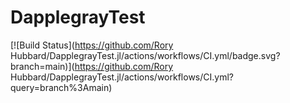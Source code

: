 # DapplegrayTest

[![Build Status](https://github.com/Rory Hubbard/DapplegrayTest.jl/actions/workflows/CI.yml/badge.svg?branch=main)](https://github.com/Rory Hubbard/DapplegrayTest.jl/actions/workflows/CI.yml?query=branch%3Amain)
